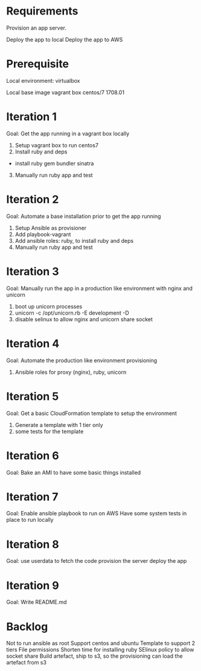# Requirements

Provision an app server.

Deploy the app to local
Deploy the app to AWS


# Prerequisite
Local environment: virtualbox

Local base image vagrant box centos/7 1708.01


# Iteration 1
Goal: Get the app running in a vagrant box locally
1. Setup vagrant box to run centos7
2. Install ruby and deps
  - install ruby gem bundler sinatra
3. Manually run ruby app and test


# Iteration 2
Goal: Automate a base installation prior to get the app running
1. Setup Ansible as provisioner
2. Add playbook-vagrant
3. Add ansible roles: ruby, to install ruby and deps
4. Manually run ruby app and test

# Iteration 3
Goal: Manually run the app in a production like environment with nginx and unicorn
1. boot up unicorn processes
2. unicorn -c /opt/unicorn.rb -E development -D
3. disable selinux to allow nginx and unicorn share socket


# Iteration 4
Goal: Automate the production like environment provisioning
1. Ansible roles for proxy (nginx), ruby, unicorn

# Iteration 5
Goal: Get a basic CloudFormation template to setup the environment
1. Generate a template with 1 tier only
2. some tests for the template

# Iteration 6
Goal: Bake an AMI to have some basic things installed


# Iteration 7
Goal: Enable ansible playbook to run on AWS
      Have some system tests in place to run locally

# Iteration 8
Goal: use userdata to fetch the code
      provision the server
      deploy the app

# Iteration 9
Goal: Write README.md

# Backlog
Not to run ansible as root
Support centos and ubuntu
Template to support 2 tiers
File permissions
Shorten time for installing ruby
SElinux policy to allow socket share
Build artefact, ship to s3, so the provisioning can load the artefact from s3
